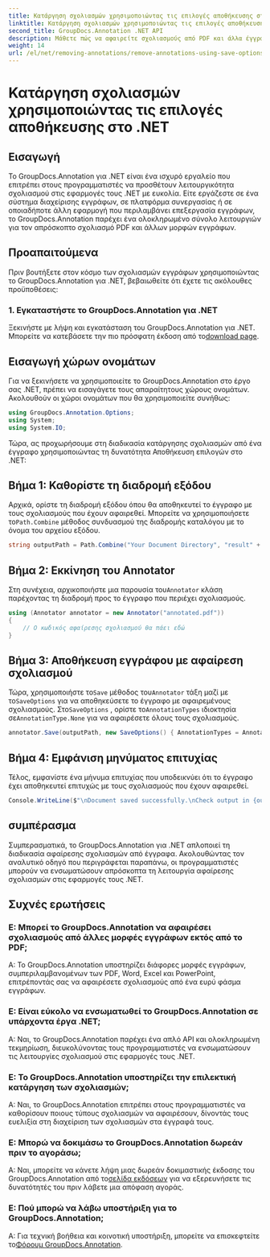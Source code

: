 ```yaml
---
title: Κατάργηση σχολιασμών χρησιμοποιώντας τις επιλογές αποθήκευσης στο .NET
linktitle: Κατάργηση σχολιασμών χρησιμοποιώντας τις επιλογές αποθήκευσης στο .NET
second_title: GroupDocs.Annotation .NET API
description: Μάθετε πώς να αφαιρείτε σχολιασμούς από PDF και άλλα έγγραφα στο .NET χρησιμοποιώντας GroupDocs.Annotation. Οδηγός βήμα προς βήμα με παραδείγματα κώδικα.
weight: 14
url: /el/net/removing-annotations/remove-annotations-using-save-options/
---
```


# Κατάργηση σχολιασμών χρησιμοποιώντας τις επιλογές αποθήκευσης στο .NET

## Εισαγωγή

Το GroupDocs.Annotation για .NET είναι ένα ισχυρό εργαλείο που επιτρέπει στους προγραμματιστές να προσθέτουν λειτουργικότητα σχολιασμού στις εφαρμογές τους .NET με ευκολία. Είτε εργάζεστε σε ένα σύστημα διαχείρισης εγγράφων, σε πλατφόρμα συνεργασίας ή σε οποιαδήποτε άλλη εφαρμογή που περιλαμβάνει επεξεργασία εγγράφων, το GroupDocs.Annotation παρέχει ένα ολοκληρωμένο σύνολο λειτουργιών για τον απρόσκοπτο σχολιασμό PDF και άλλων μορφών εγγράφων.

## Προαπαιτούμενα

Πριν βουτήξετε στον κόσμο των σχολιασμών εγγράφων χρησιμοποιώντας το GroupDocs.Annotation για .NET, βεβαιωθείτε ότι έχετε τις ακόλουθες προϋποθέσεις:

### 1. Εγκαταστήστε το GroupDocs.Annotation για .NET

 Ξεκινήστε με λήψη και εγκατάσταση του GroupDocs.Annotation για .NET. Μπορείτε να κατεβάσετε την πιο πρόσφατη έκδοση από το[download page](https://releases.groupdocs.com/annotation/net/).

## Εισαγωγή χώρων ονομάτων

Για να ξεκινήσετε να χρησιμοποιείτε το GroupDocs.Annotation στο έργο σας .NET, πρέπει να εισαγάγετε τους απαραίτητους χώρους ονομάτων. Ακολουθούν οι χώροι ονομάτων που θα χρησιμοποιείτε συνήθως:

```csharp
using GroupDocs.Annotation.Options;
using System;
using System.IO;
```


Τώρα, ας προχωρήσουμε στη διαδικασία κατάργησης σχολιασμών από ένα έγγραφο χρησιμοποιώντας τη δυνατότητα Αποθήκευση επιλογών στο .NET:

## Βήμα 1: Καθορίστε τη διαδρομή εξόδου

Αρχικά, ορίστε τη διαδρομή εξόδου όπου θα αποθηκευτεί το έγγραφο με τους σχολιασμούς που έχουν αφαιρεθεί. Μπορείτε να χρησιμοποιήσετε το`Path.Combine` μέθοδος συνδυασμού της διαδρομής καταλόγου με το όνομα του αρχείου εξόδου.

```csharp
string outputPath = Path.Combine("Your Document Directory", "result" + Path.GetExtension("input.pdf"));
```

## Βήμα 2: Εκκίνηση του Annotator

 Στη συνέχεια, αρχικοποιήστε μια παρουσία του`Annotator` κλάση παρέχοντας τη διαδρομή προς το έγγραφο που περιέχει σχολιασμούς.

```csharp
using (Annotator annotator = new Annotator("annotated.pdf"))
{
    // Ο κωδικός αφαίρεσης σχολιασμού θα πάει εδώ
}
```

## Βήμα 3: Αποθήκευση εγγράφου με αφαίρεση σχολιασμού

 Τώρα, χρησιμοποιήστε το`Save` μέθοδος του`Annotator` τάξη μαζί με το`SaveOptions` για να αποθηκεύσετε το έγγραφο με αφαιρεμένους σχολιασμούς. Στο`SaveOptions` , ορίστε το`AnnotationTypes` ιδιοκτησία σε`AnnotationType.None` για να αφαιρέσετε όλους τους σχολιασμούς.

```csharp
annotator.Save(outputPath, new SaveOptions() { AnnotationTypes = AnnotationType.None });
```

## Βήμα 4: Εμφάνιση μηνύματος επιτυχίας

Τέλος, εμφανίστε ένα μήνυμα επιτυχίας που υποδεικνύει ότι το έγγραφο έχει αποθηκευτεί επιτυχώς με τους σχολιασμούς που έχουν αφαιρεθεί.

```csharp
Console.WriteLine($"\nDocument saved successfully.\nCheck output in {outputPath}.");
```

## συμπέρασμα

Συμπερασματικά, το GroupDocs.Annotation για .NET απλοποιεί τη διαδικασία αφαίρεσης σχολιασμών από έγγραφα. Ακολουθώντας τον αναλυτικό οδηγό που περιγράφεται παραπάνω, οι προγραμματιστές μπορούν να ενσωματώσουν απρόσκοπτα τη λειτουργία αφαίρεσης σχολιασμών στις εφαρμογές τους .NET.

## Συχνές ερωτήσεις

### Ε: Μπορεί το GroupDocs.Annotation να αφαιρέσει σχολιασμούς από άλλες μορφές εγγράφων εκτός από το PDF;

Α: Το GroupDocs.Annotation υποστηρίζει διάφορες μορφές εγγράφων, συμπεριλαμβανομένων των PDF, Word, Excel και PowerPoint, επιτρέποντάς σας να αφαιρέσετε σχολιασμούς από ένα ευρύ φάσμα εγγράφων.

### Ε: Είναι εύκολο να ενσωματωθεί το GroupDocs.Annotation σε υπάρχοντα έργα .NET;

Α: Ναι, το GroupDocs.Annotation παρέχει ένα απλό API και ολοκληρωμένη τεκμηρίωση, διευκολύνοντας τους προγραμματιστές να ενσωματώσουν τις λειτουργίες σχολιασμού στις εφαρμογές τους .NET.

### Ε: Το GroupDocs.Annotation υποστηρίζει την επιλεκτική κατάργηση των σχολιασμών;

Α: Ναι, το GroupDocs.Annotation επιτρέπει στους προγραμματιστές να καθορίσουν ποιους τύπους σχολιασμών να αφαιρέσουν, δίνοντάς τους ευελιξία στη διαχείριση των σχολιασμών στα έγγραφά τους.

### Ε: Μπορώ να δοκιμάσω το GroupDocs.Annotation δωρεάν πριν το αγοράσω;

 Α: Ναι, μπορείτε να κάνετε λήψη μιας δωρεάν δοκιμαστικής έκδοσης του GroupDocs.Annotation από το[σελίδα εκδόσεων](https://releases.groupdocs.com/) για να εξερευνήσετε τις δυνατότητές του πριν λάβετε μια απόφαση αγοράς.

### Ε: Πού μπορώ να λάβω υποστήριξη για το GroupDocs.Annotation;

 Α: Για τεχνική βοήθεια και κοινοτική υποστήριξη, μπορείτε να επισκεφτείτε το[Φόρουμ GroupDocs.Annotation](https://forum.groupdocs.com/c/annotation/10).